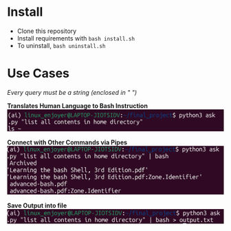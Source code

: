 # Install
- Clone this repository
- Install requirements with `bash install.sh`
- To uninstall, `bash uninstall.sh`

# Use Cases 
_Every query must be a string (enclosed in " ")_

**Translates Human Language to Bash Instruction**
![Expected Output : ls ~](https://github.com/WeakestLinuxEnjoyer/LLM-Bash-Assistant/blob/main/LLMan/Images/ask_translate.png)

**Connect with Other Commands via Pipes**
![UNIX `|` Pipe Combination](https://github.com/WeakestLinuxEnjoyer/LLM-Bash-Assistant/blob/main/LLMan/Images/ask_pipe.png)

**Save Output into file**
![Saving into a file with `>`](https://github.com/WeakestLinuxEnjoyer/LLM-Bash-Assistant/blob/main/LLMan/Images/ask_save.png)
